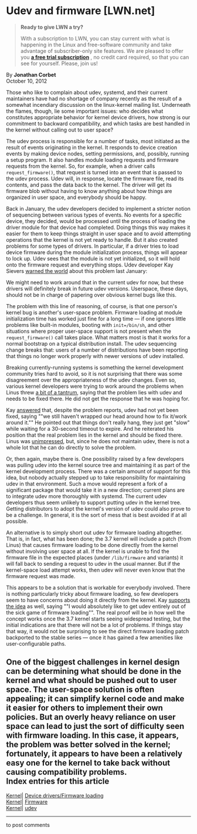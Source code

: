 # Udev and firmware [LWN.net]

> **Ready to give LWN a try?**
> 
> With a subscription to LWN, you can stay current with what is happening in the Linux and free-software community and take advantage of subscriber-only site features. We are pleased to offer you **[a free trial subscription](https://lwn.net/Promo/nst-trial/claim)** , no credit card required, so that you can see for yourself. Please, join us! 

By **Jonathan Corbet**  
October 10, 2012 

Those who like to complain about udev, systemd, and their current maintainers have had no shortage of company recently as the result of a somewhat incendiary discussion on the linux-kernel mailing list. Underneath the flames, though, lie some important issues: who decides what constitutes appropriate behavior for kernel device drivers, how strong is our commitment to backward compatibility, and which tasks are best handled in the kernel without calling out to user space? 

The udev process is responsible for a number of tasks, most initiated as the result of events originating in the kernel. It responds to device creation events by making device nodes, setting permissions, and, possibly, running a setup program. It also handles module loading requests and firmware requests from the kernel. So, for example, when a driver calls `request_firmware()`, that request is turned into an event that is passed to the udev process. Udev will, in response, locate the firmware file, read its contents, and pass the data back to the kernel. The driver will get its firmware blob without having to know anything about how things are organized in user space, and everybody should be happy. 

Back in January, the udev developers decided to implement a stricter notion of sequencing between various types of events. No events for a specific device, they decided, would be processed until the process of loading the driver module for that device had completed. Doing things this way makes it easier for them to keep things straight in user space and to avoid attempting operations that the kernel is not yet ready to handle. But it also created problems for some types of drivers. In particular, if a driver tries to load device firmware during the module initialization process, things will appear to lock up. Udev sees that the module is not yet initialized, so it will hold onto the firmware request and everything stops. Udev developer Kay Sievers [warned the world](http://www.spinics.net/lists/netdev/msg185742.html) about this problem last January: 

We might need to work around that in the current udev for now, but these drivers will definitely break in future udev versions. Userspace, these days, should not be in charge of papering over obvious kernel bugs like this. 

The problem with this line of reasoning, of course, is that one person's kernel bug is another's user-space problem. Firmware loading at module initialization time has worked just fine for a long time — if one ignores little problems like built-in modules, booting with `init=/bin/sh`, and other situations where proper user-space support is not present when the `request_firmware()` call takes place. What matters most is that it works for a normal bootstrap on a typical distribution install. The udev sequencing change breaks that: users of a number of distributions have been reporting that things no longer work properly with newer versions of udev installed. 

Breaking currently-running systems is something the kernel development community tries hard to avoid, so it is not surprising that there was some disagreement over the appropriateness of the udev changes. Even so, various kernel developers were trying to work around the problems when Linus threw [a bit of a tantrum](/Articles/518945/), saying that the problem lies with udev and needs to be fixed there. He did not get the response that he was hoping for. 

Kay [answered](/Articles/518946/) that, despite the problem reports, udev had not yet been fixed, saying ""we still haven't wrapped our head around how to fix it/work around it."" He pointed out that things don't really hang, they just get "slow" while waiting for a 30-second timeout to expire. And he reiterated his position that the real problem lies in the kernel and should be fixed there. Linus was [unimpressed](/Articles/518948/), but, since he does not maintain udev, there is not a whole lot that he can do directly to solve the problem. 

Or, then again, maybe there is. One possibility raised by a few developers was pulling udev into the kernel source tree and maintaining it as part of the kernel development process. There was a certain amount of support for this idea, but nobody actually stepped up to take responsibility for maintaining udev in that environment. Such a move would represent a fork of a significant package that would take it in a new direction; current plans are to integrate udev more thoroughly with systemd. The current udev developers thus seem unlikely to support putting udev in the kernel tree. Getting distributors to adopt the kernel's version of udev could also prove to be a challenge. In general, it is the sort of mess that is best avoided if at all possible. 

An alternative is to simply short out udev for firmware loading altogether. That is, in fact, what has been done; the 3.7 kernel will include a patch (from Linus) that causes firmware loading to be done directly from the kernel without involving user space at all. If the kernel is unable to find the firmware file in the expected places (under `/lib/firmware` and variants) it will fall back to sending a request to udev in the usual manner. But if the kernel-space load attempt works, then udev will never even know that the firmware request was made. 

This appears to be a solution that is workable for everybody involved. There is nothing particularly tricky about firmware loading, so few developers seem to have concerns about doing it directly from the kernel. Kay [supports the idea](/Articles/518951/) as well, saying ""I would absolutely like to get udev entirely out of the sick game of firmware loading"". The real proof will be in how well the concept works once the 3.7 kernel starts seeing widespread testing, but the initial indications are that there will not be a lot of problems. If things stay that way, it would not be surprising to see the direct firmware loading patch backported to the stable series — once it has gained a few amenities like user-configurable paths. 

One of the biggest challenges in kernel design can be determining what should be done in the kernel and what should be pushed out to user space. The user-space solution is often appealing; it can simplify kernel code and make it easier for others to implement their own policies. But an overly heavy reliance on user space can lead to just the sort of difficulty seen with firmware loading. In this case, it appears, the problem was better solved in the kernel; fortunately, it appears to have been a relatively easy one for the kernel to take back without causing compatibility problems.  
Index entries for this article  
---  
[Kernel](/Kernel/Index)| [Device drivers/Firmware loading](/Kernel/Index#Device_drivers-Firmware_loading)  
[Kernel](/Kernel/Index)| [Firmware](/Kernel/Index#Firmware)  
[Kernel](/Kernel/Index)| [udev](/Kernel/Index#udev)  
  


* * *

to post comments 
